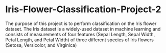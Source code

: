 # Iris-Flower-Classification-Project-2
The purpose of this project is to perform classification on the Iris flower dataset. The Iris dataset is a widely-used dataset in machine learning and consists of measurements of four features (Sepal Length, Sepal Width, Petal Length, and Petal Width) of three different species of Iris flowers (Setosa, Versicolor, and Virginica)
